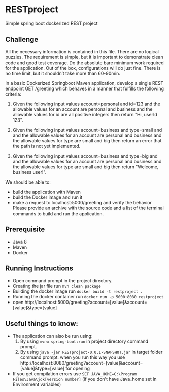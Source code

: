 # RESTproject
Simple spring boot dockerized REST project

## Challenge
All the necessary information is contained in this file. 
There are no logical puzzles. The requirement is simple, but it is important to demonstrate clean code and good test coverage.
Do the absolute bare minimum work required for the application. Out of the box, configurations will do just fine.
There is no time limit, but it shouldn’t take more than 60-90min. 

In a basic Dockerized Springboot Maven application, develop a single REST endpoint GET /greeting which behaves in a manner that fulfills the following criteria:

1. Given the following input values account=personal and id=123 
and the allowable values for an account are personal and business
and the allowable values for id are all positive integers
then return "Hi, userId 123".

2. Given the following input values account=business and type=small and 
and the allowable values for an account are personal and business
and the allowable values for type are small and big
then return an error that the path is not yet implemented.

3. Given the following input values account=business and type=big and 
and the allowable values for an account are personal and business
and the allowable values for type are small and big
then return "Welcome, business user!".

We should be able to:
- build the application with Maven
- build the Docker image and run it
- make a request to localhost:5000/greeting and verify the behavior
Please provide an archive with the source code and a list of the terminal commands to build and run the application.

## Prerequisite
- Java 8
- Maven
- Docker

## Running Instructions
- Open command prompt in the project directory.
- Creating the jar file run ``` mvn clean package ```
- Building the docker image run ``` docker build -t restproject . ```
- Running the docker container run ``` docker run -p 5000:8080 restproject ```
- open http://localhost:5000/greeting?account=[value]&account=[value]&type=[value]

## Useful things to know:
- The application can also be run using:
  1. By using ``` mvnw spring-boot:run ``` in project directory command prompt.
  2. By using ``` java -jar RESTproject-0.0.1-SNAPSHOT.jar ``` in target folder command prompt.
  when you run this way you use http://localhost:8080/greeting?account=[value]&account=[value]&type=[value] for opening
- If you get compilation errors use ``` SET JAVA_HOME=C:\Program Files\Java\jdk[version number] ``` (if you don't have Java_home set in Environment variables)
